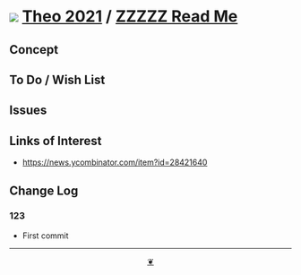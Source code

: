 # [![](https://theo-armour.github.io/2021/lib/assets/icons/mark-github.svg )](https://github.com/theo-armour/2021/ "Source code on GitHub" ) [Theo 2021]( https://theo-armour.github.io/2021/ "Home page" ) / [ZZZZZ Read Me]( https://theo-armour.github.io/2021/#README.md)


<!--@@@
<div class=ifrResize><iframe src=https://theo-armour.github.io/2021/ xxxxx/ height=100% width=100% ></iframe></div>
_"ZZZZZ" in a resizable window. One finger to rotate. Two to zoom._

### Full Screen: [ZZZZZ]( https://theo-armour.github.io/2021/xxxxx/ )
@@@-->


## Concept


## To Do / Wish List


## Issues


## Links of Interest

* https://news.ycombinator.com/item?id=28421640

## Change Log


### 123

* First commit


***

<center title="Hello! Click me to go up to the top" ><a class=aDingbat href=javascript:window.scrollTo(0,0);> ❦ </a></center>
